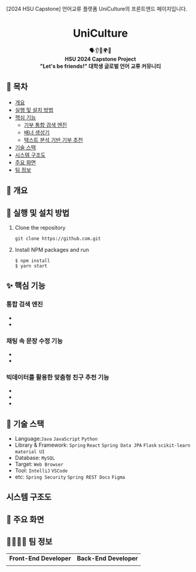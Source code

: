 [2024 HSU Capstone] 언어교류 플랫폼 UniCulture의 프론트엔드 페이지입니다.

<h1 align="center">UniCulture</h1>

<div align="center">
  🗣️👂📝🌍🤝
</div>

<div align="center">
  <strong>HSU 2024 Capstone Project</strong>
</div>

<div align="center">
  <strong>"Let's be friends!" 대학생 글로벌 언어 교류 커뮤니티</strong>
</div>

<!--
<div align="center">
  <h3>
    <a href="https://imshung.notion.site/imshung/MaMoMo-2195650e0c2d4c589aa8a32016fae4ea">
      📖 Wiki
    </a>
    <span> | </span>
    <a href="https://github.com/2E2I/mamomo-server">
      🌏 Backend
    </a>
    <span> | </span>
    <a href="https://2e2i.github.io/mamomo-server/">
      📜 REST API Doucment
    </a>
  </h3>
</div>
<br>
-->
## 🔖 목차

- [개요](https://github.com/2E2I/mamomo-client#-개요)
- [실행 및 설치 방법](https://github.com/2E2I/mamomo-client#-실행-및-설치-방법)
- [핵심 기능](https://github.com/2E2I/mamomo-client#-핵심-기능)
  * [기부 통합 검색 엔진](https://github.com/2E2I/mamomo-client#기부-통합-검색-엔진)
  * [배너 생성기](https://github.com/2E2I/mamomo-client#배너-생성기)
  * [텍스트 분석 기반 기부 추천](https://github.com/2E2I/mamomo-client#텍스트-분석-기반-기부-추천)
- [기술 스택](https://github.com/2E2I/mamomo-client#-기술-스택)
- [시스템 구조도](https://github.com/2E2I/mamomo-client#시스템-구조도)
- [주요 화면](https://github.com/2E2I/mamomo-client#-주요-화면)
- [팀 정보](https://github.com/2E2I/mamomo-client#-팀-정보)


## 📍 개요


## 🏃 실행 및 설치 방법
1. Clone the repository
   ```shell
   git clone https://github.com.git
   ```
2. Install NPM packages and run
    ```shell
    $ npm install
    $ yarn start
    ```

## ✨ 핵심 기능

### 통합 검색 엔진

- 
- 


### 채팅 속 문장 수정 기능
  
- 
- 


### 빅데이터를 활용한 맞춤형 친구 추천 기능
  - 
  - 
  - 

## 📌 기술 스택
- Language:`Java` `JavaScript` `Python`
- Library & Framework: `Spring` `React` `Spring Data JPA` `Flask` `scikit-learn` `material UI`
- Database: `MySQL`
- Target: `Web Browser`
- Tool: `IntelliJ` `VSCode`
- etc: `Spring Security` `Spring REST Docs` `Figma`

## 시스템 구조도



## 📸 주요 화면

<!-- <div style="overflow:hidden">
<table style="border:0">
  <tr>
    <td align="center">
    <img src="src/assets/images/readMe/메인화면.png" width="100%;" alt="메인화면"/><br />
    </td>
     <td align="center">
        <img src="src/assets/images/readMe/기부모아.png" width="100%;" alt="기부모아"/><br />
     </td>
  </tr>
  <tr>
     <td align="center">
        <img src="src/assets/images/readMe/배너제작.png" width="100%;" alt="배너제작"/><br />
     </td>
     <td align="center">
        <img src="src/assets/images/readMe/기부추천.png" width="100%;" alt="기부추천"/><br />
     </td>
  </tr>

</table>
</div> -->

<!--
- 메인화면
![메인페이지](https://user-images.githubusercontent.com/67851738/171781790-3b6d3ab7-45e9-4a4e-b078-c35742925ffc.png)

- 회원가입
![회원가입](https://user-images.githubusercontent.com/67851738/171782056-83cd262f-91e5-4c93-91bd-87e2fa466b77.png)

- 로그인
![로그인](https://user-images.githubusercontent.com/67851738/171781914-d1d72cf3-7902-4fec-96b5-0ab785c65ef1.png)

- 검색
![검색](https://user-images.githubusercontent.com/67851738/171782104-2fc599d4-7a41-42f8-8884-32411ee5ebee.png)

- 검색 결과
![검색결과](https://user-images.githubusercontent.com/67851738/171782108-cdc94cf6-5e6e-4c9c-ba25-d5c65665acf6.png)

- 기부 모아
![기부모아](https://user-images.githubusercontent.com/67851738/171782129-ec5d0aa8-38aa-450d-beac-d42ce8e3fe35.png)

- 기부 카드
![기부카드](https://user-images.githubusercontent.com/67851738/171782165-78d6abea-e040-4fd0-877a-be85d5bc6653.png)

- 배너 모아
![배너모아](https://user-images.githubusercontent.com/67851738/171782205-9860abd5-8bfa-44ac-b04f-36e1bba28012.png)

- 배너 제작
![배너제작](https://user-images.githubusercontent.com/67851738/171782221-ac9240c1-f730-4321-b097-aca5b5f861f5.png)

- 프로필 관리
![프로필관리](https://user-images.githubusercontent.com/67851738/171782242-03283e6b-66d9-439f-af04-fee66ba9772d.png)

- 좋아요한 기부
![좋아요한기부](https://user-images.githubusercontent.com/67851738/171782260-72314404-bbc0-47db-9289-440f009edfa1.png)

- 내가 만든 배너
![내가만든배너](https://user-images.githubusercontent.com/67851738/171782286-b4499384-5b0b-454b-81f2-dc8c9d1a27e5.png)
-->

## 👩‍👩‍👧‍👦 팀 정보

<div sytle="overflow:hidden;">
<table>
   <tr>
      <td colspan="2" align="center"><strong>Front-End Developer</strong></td>
      <td colspan="2" align="center"><strong>Back-End Developer</strong></td>
   </tr>
  <tr>
    <td align="center">
    <!-- <a href="https://github.com/ssw6750"><img src="https://avatars.githubusercontent.com/u/73629761?v=4" width="150px;" alt="서석원"/><br /><sub><b>서석원</b></sub></a><br /> -->
    </td>
     <td align="center">
        <!-- <a href="https://github.com/bobaej1n"><img src="https://avatars.githubusercontent.com/u/97930219?v=4" width="150px" alt="이혜진"/><br /><sub><b>이혜진</b></sub></a> -->
     </td>
     <td align="center">
        <!-- <a href="https://github.com/im-shung"><img src="https://avatars.githubusercontent.com/u/67851738?v=4" width="150px" alt="임서영"/><br /><sub><b>임서영</b></sub></a> -->
     </td>
     <td align="center">
        <!-- <a href="https://github.com/devyuseon"><img src="https://avatars.githubusercontent.com/u/67352902?v=4" width="150px" alt="임유선"/><br /><sub><b>임유선</b></sub></a> -->
     </td>
  <tr>

</table>
</div>
